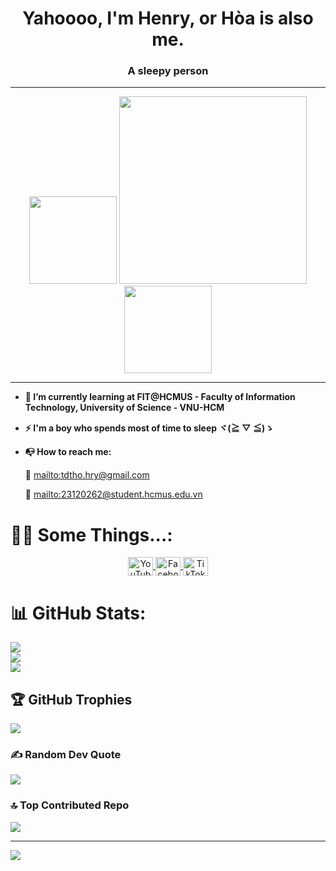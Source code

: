 <h1 align="center">Yahoooo, I'm Henry, or Hòa is also me.</h1>
<h3 align="center">A sleepy person</h3>

---

<div align='center
'>

  <img src='https://github.com/user-attachments/assets/04f073ca-333a-4f10-8b79-dba0229dde26' width='140' />
  <img src='https://github.com/user-attachments/assets/6af746ba-76a4-40eb-a1f2-e4afda419014'
  width='300' />
  <img src='https://github.com/user-attachments/assets/04f073ca-333a-4f10-8b79-dba0229dde26' width='140' />
</div>

---

- **🌱 I’m currently learning at FIT@HCMUS - Faculty of Information Technology, University of Science - VNU-HCM**

- **⚡ I'm a boy who spends most of time to sleep ヾ(≧ ▽ ≦)ゝ**

- **📭 How to reach me:**

    💌 <mailto:tdtho.hry@gmail.com>

    💌 <mailto:23120262@student.hcmus.edu.vn>

# 🤷‍♂️ Some Things...:
<p align="middle">
  <a href="https://www.youtube.com/channel/UCt-cx-sooHgRQUW14xpsiqA" target="blank">
    <img align="center" src="https://raw.githubusercontent.com/rahuldkjain/github-profile-readme-generator/master/src/images/icons/Social/youtube.svg" alt="YouTube" height="30" width="40" />
  </a>
  <a href="https://www.facebook.com/tdthoa.hry121105" target="blank">
    <img align="center" src="https://raw.githubusercontent.com/rahuldkjain/github-profile-readme-generator/master/src/images/icons/Social/facebook.svg" alt="Facebook" height="30" width="40" />
  </a>
  <a href="https://www.tiktok.com/@thoaki12" target="blank">
    <img align="center" src="https://seeklogo.com/images/T/tiktok-icon-logo-1CB398A1BD-seeklogo.com.png" alt="TikTok" height="30" width="40" />
  </a>
</p>


# 📊 GitHub Stats:
![](https://github-readme-stats.vercel.app/api?username=henry-banana&theme=aura_dark&hide_border=false&include_all_commits=false&count_private=false)<br/>
![](https://github-readme-streak-stats.herokuapp.com/?user=henry-banana&theme=aura_dark&hide_border=false)<br/>
![](https://github-readme-stats.vercel.app/api/top-langs/?username=henry-banana&theme=aura_dark&hide_border=false&include_all_commits=false&count_private=false&layout=compact)

## 🏆 GitHub Trophies
![](https://github-profile-trophy.vercel.app/?username=henry-banana&theme=radical&no-frame=false&no-bg=true&margin-w=4)

### ✍️ Random Dev Quote
![](https://quotes-github-readme.vercel.app/api?type=horizontal&theme=radical)

### 🔝 Top Contributed Repo
![](https://github-contributor-stats.vercel.app/api?username=henry-banana&limit=5&theme=dark&combine_all_yearly_contributions=true)

---
[![](https://visitcount.itsvg.in/api?id=henry-banana&icon=7&color=13)](https://visitcount.itsvg.in)